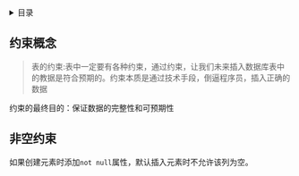 <details><summary>目录</summary>

- [约束概念](#约束概念)
- [非空约束](#非空约束)


</details>

## 约束概念
>表的约束:表中一定要有各种约束，通过约束，让我们未来插入数据库表中的教据是符合预期的。约束本质是通过技术手段，倒逼程序员，插入正确的数据

约束的最终目的：保证数据的完整性和可预期性

## 非空约束
如果创建元素时添加`not null`属性，默认插入元素时不允许该列为空。